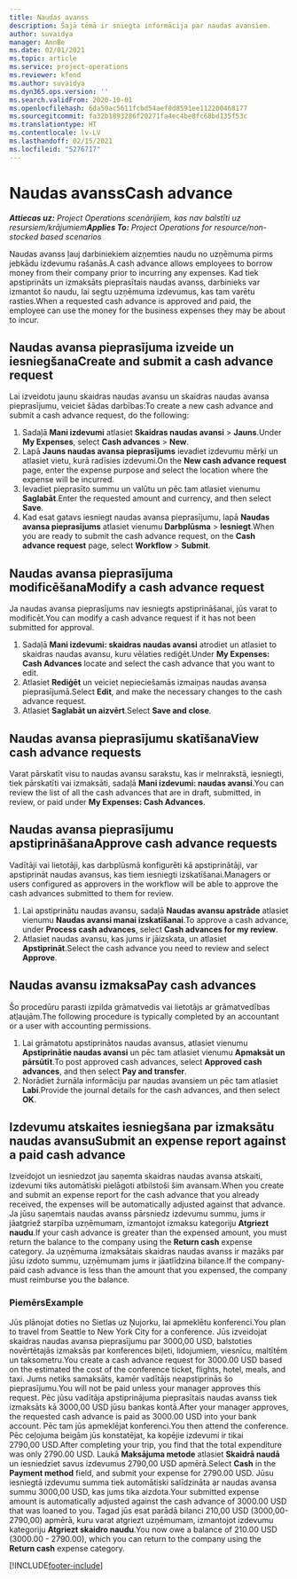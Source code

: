 ```yaml
---
title: Naudas avanss
description: Šajā tēmā ir sniegta informācija par naudas avansiem.
author: suvaidya
manager: AnnBe
ms.date: 02/01/2021
ms.topic: article
ms.service: project-operations
ms.reviewer: kfend
ms.author: suvaidya
ms.dyn365.ops.version: ''
ms.search.validFrom: 2020-10-01
ms.openlocfilehash: 6da50ac5611fcbd54aef8d8591ee112200468177
ms.sourcegitcommit: fa32b1893286f20271fa4ec4be8fc68bd135f53c
ms.translationtype: HT
ms.contentlocale: lv-LV
ms.lasthandoff: 02/15/2021
ms.locfileid: "5276717"
---
```

# <a name="cash-advance"></a><span data-ttu-id="6e2e8-103">Naudas avanss</span><span class="sxs-lookup"><span data-stu-id="6e2e8-103">Cash advance</span></span>

<span data-ttu-id="6e2e8-104">_**Attiecas uz:** Project Operations scenārijiem, kas nav balstīti uz resursiem/krājumiem_</span><span class="sxs-lookup"><span data-stu-id="6e2e8-104">_**Applies To:** Project Operations for resource/non-stocked based scenarios_</span></span>

<span data-ttu-id="6e2e8-105">Naudas avanss ļauj darbiniekiem aizņemties naudu no uzņēmuma pirms jebkādu izdevumu rašanās.</span><span class="sxs-lookup"><span data-stu-id="6e2e8-105">A cash advance allows employees to borrow money from their company prior to incurring any expenses.</span></span> <span data-ttu-id="6e2e8-106">Kad tiek apstiprināts un izmaksāts pieprasītais naudas avanss, darbinieks var izmantot šo naudu, lai segtu uzņēmuma izdevumus, kas tam varētu rasties.</span><span class="sxs-lookup"><span data-stu-id="6e2e8-106">When a requested cash advance is approved and paid, the employee can use the money for the business expenses they may be about to incur.</span></span> 

## <a name="create-and-submit-a-cash-advance-request"></a><span data-ttu-id="6e2e8-107">Naudas avansa pieprasījuma izveide un iesniegšana</span><span class="sxs-lookup"><span data-stu-id="6e2e8-107">Create and submit a cash advance request</span></span>
<span data-ttu-id="6e2e8-108">Lai izveidotu jaunu skaidras naudas avansu un skaidras naudas avansa pieprasījumu, veiciet šādas darbības:</span><span class="sxs-lookup"><span data-stu-id="6e2e8-108">To create a new cash advance and submit a cash advance request, do the following:</span></span> 

1. <span data-ttu-id="6e2e8-109">Sadaļā **Mani izdevumi** atlasiet **Skaidras naudas avansi** > **Jauns**.</span><span class="sxs-lookup"><span data-stu-id="6e2e8-109">Under **My Expenses**, select **Cash advances** > **New**.</span></span> 
2. <span data-ttu-id="6e2e8-110">Lapā **Jauns naudas avansa pieprasījums** ievadiet izdevumu mērķi un atlasiet vietu, kurā radīsies izdevumi.</span><span class="sxs-lookup"><span data-stu-id="6e2e8-110">On the **New cash advance request** page, enter the expense purpose and select the location where the expense will be incurred.</span></span>
3. <span data-ttu-id="6e2e8-111">Ievadiet pieprasīto summu un valūtu un pēc tam atlasiet vienumu **Saglabāt**.</span><span class="sxs-lookup"><span data-stu-id="6e2e8-111">Enter the requested amount and currency, and then select **Save**.</span></span> 
4. <span data-ttu-id="6e2e8-112">Kad esat gatavs iesniegt naudas avansa pieprasījumu, lapā **Naudas avansa pieprasījums** atlasiet vienumu **Darbplūsma** > **Iesniegt**.</span><span class="sxs-lookup"><span data-stu-id="6e2e8-112">When you are ready to submit the cash advance request, on the **Cash advance request** page, select **Workflow** > **Submit**.</span></span>

## <a name="modify-a-cash-advance-request"></a><span data-ttu-id="6e2e8-113">Naudas avansa pieprasījuma modificēšana</span><span class="sxs-lookup"><span data-stu-id="6e2e8-113">Modify a cash advance request</span></span>

<span data-ttu-id="6e2e8-114">Ja naudas avansa pieprasījums nav iesniegts apstiprināšanai, jūs varat to modificēt.</span><span class="sxs-lookup"><span data-stu-id="6e2e8-114">You can modify a cash advance request if it has not been submitted for approval.</span></span>

1. <span data-ttu-id="6e2e8-115">Sadaļā **Mani izdevumi: skaidras naudas avansi** atrodiet un atlasiet to skaidras naudas avansu, kuru vēlaties rediģēt.</span><span class="sxs-lookup"><span data-stu-id="6e2e8-115">Under **My Expenses: Cash Advances** locate and select the cash advance that you want to edit.</span></span>
2. <span data-ttu-id="6e2e8-116">Atlasiet **Rediģēt** un veiciet nepieciešamās izmaiņas naudas avansa pieprasījumā.</span><span class="sxs-lookup"><span data-stu-id="6e2e8-116">Select **Edit**, and make the necessary changes to the cash advance request.</span></span> 
3. <span data-ttu-id="6e2e8-117">Atlasiet **Saglabāt un aizvērt**.</span><span class="sxs-lookup"><span data-stu-id="6e2e8-117">Select **Save and close**.</span></span>


## <a name="view-cash-advance-requests"></a><span data-ttu-id="6e2e8-118">Naudas avansa pieprasījumu skatīšana</span><span class="sxs-lookup"><span data-stu-id="6e2e8-118">View cash advance requests</span></span>
<span data-ttu-id="6e2e8-119">Varat pārskatīt visu to naudas avansu sarakstu, kas ir melnrakstā, iesniegti, tiek pārskatīti vai izmaksāti, sadaļā **Mani izdevumi: naudas avansi**.</span><span class="sxs-lookup"><span data-stu-id="6e2e8-119">You can review the list of all the cash advances that are in draft, submitted, in review, or paid under **My Expenses: Cash Advances**.</span></span> 

## <a name="approve-cash-advance-requests"></a><span data-ttu-id="6e2e8-120">Naudas avansa pieprasījumu apstiprināšana</span><span class="sxs-lookup"><span data-stu-id="6e2e8-120">Approve cash advance requests</span></span>

<span data-ttu-id="6e2e8-121">Vadītāji vai lietotāji, kas darbplūsmā konfigurēti kā apstiprinātāji, var apstiprināt naudas avansus, kas tiem iesniegti izskatīšanai.</span><span class="sxs-lookup"><span data-stu-id="6e2e8-121">Managers or users configured as approvers in the workflow will be able to approve the cash advances submitted to them for review.</span></span> 

1. <span data-ttu-id="6e2e8-122">Lai apstiprinātu naudas avansu, sadaļā **Naudas avansu apstrāde** atlasiet vienumu **Naudas avansi manai izskatīšanai**.</span><span class="sxs-lookup"><span data-stu-id="6e2e8-122">To approve a cash advance, under **Process cash advances**, select **Cash advances for my review**.</span></span>
2. <span data-ttu-id="6e2e8-123">Atlasiet naudas avansu, kas jums ir jāizskata, un atlasiet **Apstiprināt**.</span><span class="sxs-lookup"><span data-stu-id="6e2e8-123">Select the cash advance you need to review and select **Approve**.</span></span>  

## <a name="pay-cash-advances"></a><span data-ttu-id="6e2e8-124">Naudas avansu izmaksa</span><span class="sxs-lookup"><span data-stu-id="6e2e8-124">Pay cash advances</span></span> 
<span data-ttu-id="6e2e8-125">Šo procedūru parasti izpilda grāmatvedis vai lietotājs ar grāmatvedības atļaujām.</span><span class="sxs-lookup"><span data-stu-id="6e2e8-125">The following procedure is typically completed by an accountant or a user with accounting permissions.</span></span>

1. <span data-ttu-id="6e2e8-126">Lai grāmatotu apstiprinātos naudas avansus, atlasiet vienumu **Apstiprinātie naudas avansi** un pēc tam atlasiet vienumu **Apmaksāt un pārsūtīt**.</span><span class="sxs-lookup"><span data-stu-id="6e2e8-126">To post approved cash advances, select **Approved cash advances**, and then select **Pay and transfer**.</span></span>  
2. <span data-ttu-id="6e2e8-127">Norādiet žurnāla informāciju par naudas avansiem un pēc tam atlasiet **Labi**.</span><span class="sxs-lookup"><span data-stu-id="6e2e8-127">Provide the journal details for the cash advances, and then select **OK**.</span></span> 

## <a name="submit-an-expense-report-against-a-paid-cash-advance"></a><span data-ttu-id="6e2e8-128">Izdevumu atskaites iesniegšana par izmaksātu naudas avansu</span><span class="sxs-lookup"><span data-stu-id="6e2e8-128">Submit an expense report against a paid cash advance</span></span> 

<span data-ttu-id="6e2e8-129">Izveidojot un iesniedzot jau saņemta skaidras naudas avansa atskaiti, izdevumi tiks automātiski pielāgoti atbilstoši šim avansam.</span><span class="sxs-lookup"><span data-stu-id="6e2e8-129">When you create and submit an expense report for the cash advance that you already received, the expenses will be automatically adjusted against that advance.</span></span> <span data-ttu-id="6e2e8-130">Ja jūsu saņemtais naudas avanss pārsniedz izdevumu summu, jums ir jāatgriež starpība uzņēmumam, izmantojot izmaksu kategoriju **Atgriezt naudu**.</span><span class="sxs-lookup"><span data-stu-id="6e2e8-130">If your cash advance is greater than the expensed amount, you must return the balance to the company using the **Return cash** expense category.</span></span> <span data-ttu-id="6e2e8-131">Ja uzņēmuma izmaksātais skaidras naudas avanss ir mazāks par jūsu izdoto summu, uzņēmumam jums ir jāatlīdzina bilance.</span><span class="sxs-lookup"><span data-stu-id="6e2e8-131">If the company-paid cash advance is less than the amount that you expensed, the company must reimburse you the balance.</span></span> 

### <a name="example"></a><span data-ttu-id="6e2e8-132">Piemērs</span><span class="sxs-lookup"><span data-stu-id="6e2e8-132">Example</span></span>
<span data-ttu-id="6e2e8-133">Jūs plānojat doties no Sietlas uz Ņujorku, lai apmeklētu konferenci.</span><span class="sxs-lookup"><span data-stu-id="6e2e8-133">You plan to travel from Seattle to New York City for a conference.</span></span> <span data-ttu-id="6e2e8-134">Jūs izveidojat skaidras naudas avansa pieprasījumu par 3000,00 USD, balstoties novērtētajās izmaksās par konferences biļeti, lidojumiem, viesnīcu, maltītēm un taksometru.</span><span class="sxs-lookup"><span data-stu-id="6e2e8-134">You create a cash advance request for 3000.00 USD based on the estimated the cost of the conference ticket, flights, hotel, meals, and taxi.</span></span> <span data-ttu-id="6e2e8-135">Jums netiks samaksāts, kamēr vadītājs neapstiprinās šo pieprasījumu.</span><span class="sxs-lookup"><span data-stu-id="6e2e8-135">You will not be paid unless your manager approves this request.</span></span> <span data-ttu-id="6e2e8-136">Pēc jūsu vadītāja apstiprinājuma pieprasītais naudas avanss tiek izmaksāts kā 3000,00 USD jūsu bankas kontā.</span><span class="sxs-lookup"><span data-stu-id="6e2e8-136">After your manager approves, the requested cash advance is paid as 3000.00 USD into your bank account.</span></span> <span data-ttu-id="6e2e8-137">Pēc tam jūs apmeklējat konferenci.</span><span class="sxs-lookup"><span data-stu-id="6e2e8-137">You then attend the conference.</span></span> <span data-ttu-id="6e2e8-138">Pēc ceļojuma beigām jūs konstatējat, ka kopējie izdevumi ir tikai 2790,00 USD.</span><span class="sxs-lookup"><span data-stu-id="6e2e8-138">After completing your trip, you find that the total expenditure was only 2790.00 USD.</span></span> <span data-ttu-id="6e2e8-139">Laukā **Maksājuma metode** atlasiet **Skaidrā naudā** un iesniedziet savus izdevumus 2790,00 USD apmērā.</span><span class="sxs-lookup"><span data-stu-id="6e2e8-139">Select **Cash** in the **Payment method** field, and submit your expense for 2790.00 USD.</span></span> <span data-ttu-id="6e2e8-140">Jūsu iesniegtā izdevumu summa tiek automātiski salīdzināta ar naudas avansa summu 3000,00 USD, kas jums tika aizdota.</span><span class="sxs-lookup"><span data-stu-id="6e2e8-140">Your submitted expense amount is automatically adjusted against the cash advance of 3000.00 USD that was loaned to you.</span></span> <span data-ttu-id="6e2e8-141">Tagad jūs esat parādā bilanci 210,00 USD (3000,00-2790,00) apmērā, kuru varat atgriezt uzņēmumam, izmantojot izdevumu kategoriju **Atgriezt skaidro naudu**.</span><span class="sxs-lookup"><span data-stu-id="6e2e8-141">You now owe a balance of 210.00 USD (3000.00 - 2790.00), which you can return to the company using the **Return cash** expense category.</span></span>



[!INCLUDE[footer-include](../includes/footer-banner.md)]